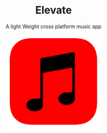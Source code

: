 <h1 align="center">Elevate</h1>
<p align="center">A light Weight cross platform music app </p>

<p align="center">
  <img src="logo.png" width="256" height="256">
</p>
